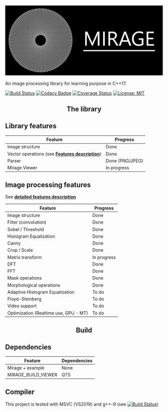 ![Logo](readmefiles/banniere.png) 

An image processing library for learning purpose in C++17.

[![Build Status](https://travis-ci.org/PlathC/Mirage.svg?branch=master)](https://travis-ci.org/PlathC/Mirage)
[![Codacy Badge](https://api.codacy.com/project/badge/Grade/e7674eb14f3a4636b98ded41d9cbb42c)](https://www.codacy.com/manual/PlathC/Mirage?utm_source=github.com&amp;utm_medium=referral&amp;utm_content=PlathC/Mirage&amp;utm_campaign=Badge_Grade) 
[![Coverage Status](https://coveralls.io/repos/github/PlathC/Mirage/badge.svg?branch=master)](https://coveralls.io/github/PlathC/Mirage?branch=master)
[![License: MIT](https://img.shields.io/badge/License-MIT-yellow.svg)](https://opensource.org/licenses/MIT)

<h2 align="center">The library</h2>

## __Library features__

| Feature                                                         | Progress                                                     |
|-----------------------------------------------------------------|--------------------------------------------------------------|
| Image structure                                                 | Done                                                         |
| Vector operations (see [__Features description__](Features.md)) | Done                                                         |
| Parser                                                          | Done (PNG/JPEG)                                              |
| Mirage Viewer                                                   | In progress                                                  |

## Image processing features 

See [__detailed features description__](Features.md)

| Feature                                                         | Progress             |
|-----------------------------------------------------------------|----------------------|
| Image structure                                                 | Done                 |
| Filter (convolution)                                            | Done                 |
| Sobel / Threshold                                               | Done                 |
| Histogram Equalization                                          | Done                 |
| Canny                                                           | Done                 |
| Crop / Scale                                                    | Done                 |
| Matrix transform                                                | In progress          |
| DFT                                                             | Done                 |
| FFT                                                             | Done                 |
| Mask operations                                                 | Done                 |
| Morphological operations                                        | Done                 |
| Adaptive Histogram Equalization                                 | To do                |
| Floyd-Steinberg                                                 | To do                |
| Video support                                                   | To do                |
| Optimization (Realtime use, GPU - MT)                           | To do                |

<h2 align="center">Build</h2>

## Dependencies 

| Feature                          | Dependencies |
|----------------------------------|--------------|
| Mirage + example                 | None         | 
| MIRAGE_BUILD_VIEWER              | QT5          | 
 
## Compiler

This project is tested with MSVC (VS2019) and g++-9 (see [![Build Status](https://travis-ci.org/PlathC/Mirage.svg?branch=master)](https://travis-ci.org/PlathC/Mirage))



